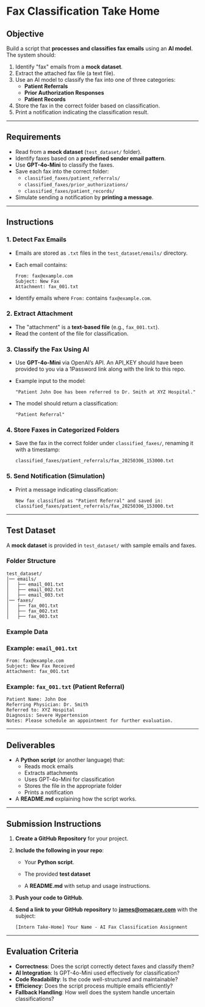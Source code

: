 # Fax Classification Take Home

## **Objective**

Build a script that **processes and classifies fax emails** using an **AI model**. The system should:

1. Identify "fax" emails from a **mock dataset**.
2. Extract the attached fax file (a text file).
3. Use an AI model to classify the fax into one of three categories:
    - **Patient Referrals**
    - **Prior Authorization Responses**
    - **Patient Records**
4. Store the fax in the correct folder based on classification.
5. Print a notification indicating the classification result.

---

## **Requirements**

- Read from a **mock dataset** (`test_dataset/` folder).
- Identify faxes based on a **predefined sender email pattern**.
- Use **GPT-4o-Mini** to classify the faxes.
- Save each fax into the correct folder:
  - `classified_faxes/patient_referrals/`
  - `classified_faxes/prior_authorizations/`
  - `classified_faxes/patient_records/`
- Simulate sending a notification by **printing a message**.

---

## **Instructions**

### **1. Detect Fax Emails**

- Emails are stored as `.txt` files in the `test_dataset/emails/` directory.
- Each email contains:

    ```
    From: fax@example.com
    Subject: New Fax
    Attachment: fax_001.txt
    
    ```

- Identify emails where `From:` contains `fax@example.com`.

### **2. Extract Attachment**

- The "attachment" is a **text-based file** (e.g., `fax_001.txt`).
- Read the content of the file for classification.

### **3. Classify the Fax Using AI**

- Use **GPT-4o-Mini** via OpenAI’s API. An API_KEY should have been provided to you via a 1Password link along with the link to this repo.
- Example input to the model:

    ```
    "Patient John Doe has been referred to Dr. Smith at XYZ Hospital."
    
    ```

- The model should return a classification:

    ```
    "Patient Referral"
    
    ```

### **4. Store Faxes in Categorized Folders**

- Save the fax in the correct folder under `classified_faxes/`, renaming it with a timestamp:

    ```
    classified_faxes/patient_referrals/fax_20250306_153000.txt
    
    ```

### **5. Send Notification (Simulation)**

- Print a message indicating classification:

    ```
    New fax classified as "Patient Referral" and saved in:
    classified_faxes/patient_referrals/fax_20250306_153000.txt
    
    ```

---

## **Test Dataset**

A **mock dataset** is provided in `test_dataset/` with sample emails and faxes.

### **Folder Structure**

```
test_dataset/
│── emails/
│   ├── email_001.txt
│   ├── email_002.txt
│   ├── email_003.txt
│── faxes/
│   ├── fax_001.txt
│   ├── fax_002.txt
│   ├── fax_003.txt

```

### **Example Data**

### **Example: `email_001.txt`**

```
From: fax@example.com
Subject: New Fax Received
Attachment: fax_001.txt

```

### **Example: `fax_001.txt`** (Patient Referral)

```
Patient Name: John Doe
Referring Physician: Dr. Smith
Referred to: XYZ Hospital
Diagnosis: Severe Hypertension
Notes: Please schedule an appointment for further evaluation.

```

---

## **Deliverables**

- A **Python script** (or another language) that:
  - Reads mock emails
  - Extracts attachments
  - Uses GPT-4o-Mini for classification
  - Stores the file in the appropriate folder
  - Prints a notification
- A **README.md** explaining how the script works.

---

## **Submission Instructions**

1. **Create a GitHub Repository** for your project.
2. **Include the following in your repo**:
    - Your **Python script**.
    - The provided **test dataset**

        []()

    - A **README.md** with setup and usage instructions.
3. **Push your code to GitHub**.
4. **Send a link to your GitHub repository** to [**james@omacare.com**](mailto:james@omacare.com) with the subject:

    ```
    [Intern Take-Home] Your Name - AI Fax Classification Assignment
    
    ```

---

## **Evaluation Criteria**

- **Correctness**: Does the script correctly detect faxes and classify them?
- **AI Integration**: Is GPT-4o-Mini used effectively for classification?
- **Code Readability**: Is the code well-structured and maintainable?
- **Efficiency**: Does the script process multiple emails efficiently?
- **Fallback Handling**: How well does the system handle uncertain classifications?
